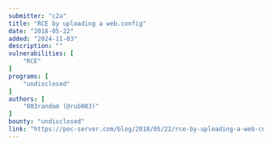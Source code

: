 ```yaml
---
submitter: "c2a"
title: "RCE by uploading a web.config"
date: "2018-05-22"
added: "2024-11-03"
description: ""
vulnerabilities: [
    "RCE"
]
programs: [
    "undisclosed"
]
authors: [
    "003random (@rub003)"
]
bounty: "undisclosed"
link: "https://poc-server.com/blog/2018/05/22/rce-by-uploading-a-web-config"
---
```




